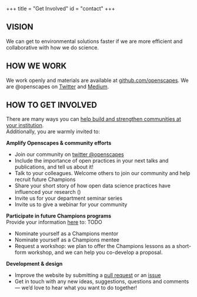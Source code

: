+++
title = "Get Involved"
id = "contact"
+++

## VISION

We can get to environmental solutions faster if we are more efficient and collaborative with how we do science.

## HOW WE WORK

We work openly and materials are available at [github.com/openscapes](https://github.com/openscapes). We are @openscapes on [Twitter](https://twitter.com/openscapes) and [Medium](https://medium.com/@openscapes). 

## HOW TO GET INVOLVED

There are many ways you can [help build and strengthen communities at your institution](/blog/2018/12/06/building-communities/).  
Additionally, you are warmly invited to:

**Amplify Openscapes & community efforts**

- Join our community on [twitter @openscapes](https://twitter.com/openscapes)
- Include the importance of open practices in your next talks and publications, and tell us about it!
- Talk to your colleagues. Welcome others to join our community and help recruit future Champions
- Share your short story of how open data science practices have influenced your research ()
- Invite us for your department seminar series
- Invite us to give a webinar for your community

**Participate in future Champions programs**  
Provide your information [here]() to: TODO

- Nominate yourself as a Champions mentor
- Nominate yourself as a Champions mentee
- Request a workshop: we plan to offer the Champions lessons as a short-form workshop, and we can help you co-develop a proposal. 

**Development & design**  

- Improve the website by submitting a [pull request](https://github.com/Openscapes/website) or an [issue](https://github.com/openscapes/website/issues)
- Get in touch with any new ideas, suggestions, questions and comments — we’d love to hear what you want to do together!




